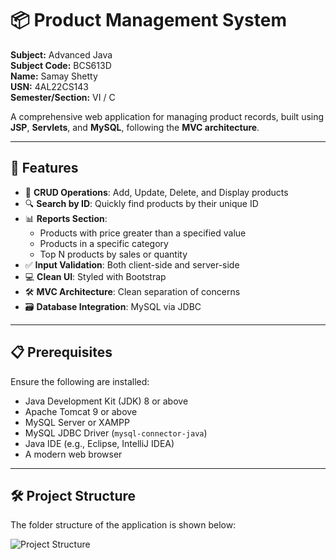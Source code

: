 # 📦 Product Management System

**Subject:** Advanced Java  
**Subject Code:** BCS613D  
**Name:** Samay Shetty  
**USN:** 4AL22CS143  
**Semester/Section:** VI / C  

A comprehensive web application for managing product records, built using **JSP**, **Servlets**, and **MySQL**, following the **MVC architecture**.

---

## 🚀 Features

- 🔁 **CRUD Operations**: Add, Update, Delete, and Display products  
- 🔍 **Search by ID**: Quickly find products by their unique ID  
- 📊 **Reports Section**:
  - Products with price greater than a specified value  
  - Products in a specific category  
  - Top N products by sales or quantity  
- ✅ **Input Validation**: Both client-side and server-side  
- 💻 **Clean UI**: Styled with Bootstrap  
- 🛠️ **MVC Architecture**: Clean separation of concerns  
- 🗃️ **Database Integration**: MySQL via JDBC  

---

## 📋 Prerequisites

Ensure the following are installed:

- Java Development Kit (JDK) 8 or above  
- Apache Tomcat 9 or above  
- MySQL Server or XAMPP  
- MySQL JDBC Driver (`mysql-connector-java`)  
- Java IDE (e.g., Eclipse, IntelliJ IDEA)  
- A modern web browser  

---

## 🛠️ Project Structure

The folder structure of the application is shown below:

![Project Structure](Screenshots/projectstructure.png)

